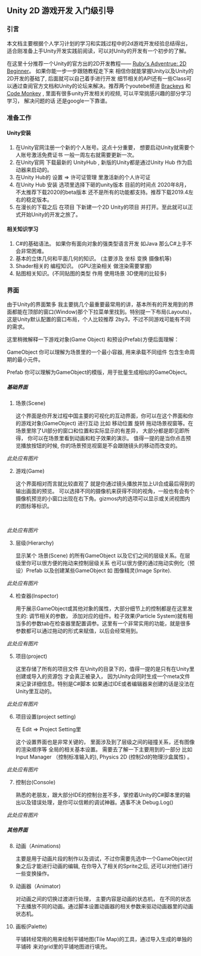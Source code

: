 ## Unity 2D 游戏开发 入门级引导

### 引言

本文档主要根据个人学习计划的学习和实践过程中的2d游戏开发经验总结得出， 适合刚准备上手Unity开发实践前阅读，可以对Unity的开发有一个初步的了解。

在这里十分推荐一个Unity的官方出的2D开发教程—— [Ruby's Adventrue: 2D Beginner](https://learn.unity.com/project/ruby-s-2d-rpg?uv=2019.2)。 如果你能一步一步跟随教程走下来 相信你就能掌握Unity以及Unity的2D开发的基础了, 后面就可以自己着手进行开发 细节相关的API还有一些Class可以通过查阅官方文档和Unity的论坛来解决。推荐两个youtebe频道 [Brackeys](https://www.youtube.com/channel/UCYbK_tjZ2OrIZFBvU6CCMiA) 和 [Code Monkey](https://www.youtube.com/c/CodeMonkeyUnity) , 里面有很多unity开发相关的视频, 可以平常挑感兴趣的部分学习学习， 解决问题的话 还是google一下靠谱。

### 准备工作

#### Unity安装

1. 在Unity官网注册一个新的个人账号。这点十分重要， 想要启动Unity就需要个人账号激活免费证书 一般一周左右就需要更新一次。
2. 在Unity官网 下载最新的 UnityHub , 新版的Unity都是通过Unity Hub 作为启动器来启动的。
3. 在Unity Hub的 设置 => 许可证管理 里激活新的个人许可证
4. 在Unity Hub 安装 选项里选择下砸的unity版本 目前的时间点 2020年8月， 不太推荐下载2020的beta版本 还不是所有的功能都支持。推荐下载2019.4左右的稳定版本。
5. 在漫长的下载之后 在项目 下新建一个2D Unity的项目 并打开。至此就可以正式开始Unity的开发之旅了。

#### 相关知识学习

1. C#的基础语法。 如果你有面向对象的强类型语言开发 如Java 那么C#上手不会非常困难。
2. 基本的立体几何和平面几何的知识。 (主要涉及 坐标 变换 摄像机等)
3. Shader相关的 编程知识。 (GPU渲染相关 做渲染需要掌握)
4.  贴图相关知识。(不同贴图的类型 作用 使用场景 3D使用的比较多)

### 界面

由于Unity的界面繁多 我主要挑几个最重要最常用的讲，基本所有的开发用到的界面都能在顶部的窗口(Window)那个下拉菜单里找到。特别提一下布局(Layouts)， 这是Unity默认配置的窗口布局，个人比较推荐 2by3，不过不同游戏可能有不同的需求。

这里稍微解释一下游戏对象(Game Object) 和预设(Prefab)方便后面理解：

 GameObject 你可以理解为场景里的一个最小容器, 用来承载不同组件 包含生命周期的最小元件。

Prefab 你可以理解为GameObject的模版，用于批量生成相似的GameObject。

##### 基础界面

1. 场景(Scene)

   这个界面是你开发过程中国主要的可视化的互动界面，你可以在这个界面和你的游戏对象(GameObject) 进行互动 比如 移动位置 旋转 拖动场景视窗等。在场景里除了UI部分的窗口和位置和实际显示的有差异， 大部分都是即见即所得， 你可以在场景里看到动画和粒子效果的演示。 值得一提的是当你点击预览播放按钮的时候, 你的场景预览视窗是不会跟随镜头的移动而改变的。

*此处应有图片*

2. 游戏(Game)

   这个界面相对而言就比较直观了 就是你通过镜头播放并加上UI合成最后得到的输出画面的预览。 可以选择不同的摄像机来获得不同的视角，一般也有会有个摄像机预览的小窗口出现在右下角。gizmos内的选项可以显示或关闭视图内的图标等标识。

​		

*此处应有图片*

3. 层级(Hierarchy)

   显示某个 场景(Scene) 的所有GameObject 以及它们之间的层级关系。在层级里你可以很方便的拖动来控制层级关系 也可以很方便的通过拖动实例化（预设）Prefab 以及创建某些GameObject 如 图像精灵(Image Sprite).

*此处应有图片*



4. 检查器(Inspector)

   用于展示GameObject或其他对象的属性，大部分细节上的控制都是在这里发生的: 调节相关的参数， 添加对应的组件。粒子效果(Particle System)就有相当多的参数tab在检查器里配置调参。这里有一个非常实用的功能，就是很多参数都可以通过拖动的形式来赋值，以后会经常用到。

*此处应有图片*



5. 项目(project)

   这里存储了所有的项目文件 在Unity的目录下的，值得一提的是只有在Unity里创建或导入的资源包 才会真正被录入， 因为Unity会同时生成一个meta文件来记录详细信息。特别是C#脚本 如果通过IDE或者编辑器来创建的话是没法在Unity里互动的。

*此处应有图片*



6. 项目设置(project setting)

   在 Edit => Project Setting里

   这个设置界面也是非常关键的， 里面涉及到了层级之间的碰撞关系，还有图像的渲染顺序等 全局的相关基本设置。 需要去了解一下主要用到的一部分 比如 Input Manager （控制标准输入的), Physics 2D (控制2d的物理沙盒属性) 。

*此处应有图片*

7. 控制台(Console)

   熟悉的老朋友，跟大部分IDE的控制台差不多，掌控着Unity的C#脚本里的输出以及错误处理，是你可以信赖的调试神器。遇事不决 Debug.Log()



*此处应有图片*

##### 其他界面

8. 动画（Animations)

   主要是用于动画片段的制作以及调试，不过你需要先选中一个GameObject对象之后才能进行动画的编辑, 在你导入了相关的Sprite之后, 还可以对他们进行一些变换操作。

9. 动画器（Animator)

   对动画之间的切换过渡进行处理， 主要内容是动画的状态机， 在不同的状态下去播放不同的动画。通过脚本设置动画器的相关参数来驱动动画器里的动画状态机。

10. 画板(Palette)

    平铺转经常用的用来绘制平铺地图(Tile Map)的工具，通过导入生成的单独的平铺砖 来对grid里的平铺地图进行填充。